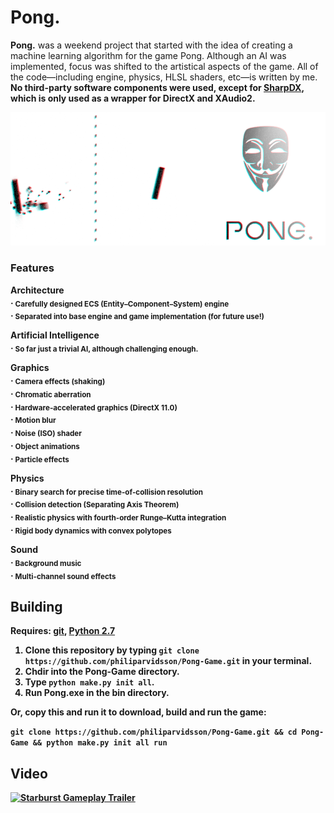# Pong.

**Pong.** was a weekend project that started with the idea of creating a machine learning algorithm for the game Pong. Although an AI was implemented, focus was shifted to the artistical aspects of the game. All of the code—including engine, physics, HLSL shaders, etc—is written by me. **No third-party software components were used, except for [SharpDX](http://sharpdx.org/), which is only used as a wrapper for DirectX and XAudio2.**

![Pong.](images/Pong-888x376.png "Pong.")

### Features

<strong>Architecture<strong>  
. <sub>Carefully designed ECS (Entity–Component–System) engine</sub>  
. <sub>Separated into base engine and game implementation (for future use!)</sub>

<strong>Artificial Intelligence</strong>  
. <sub>So far just a trivial AI, although challenging enough.</sub>

<strong>Graphics</strong>  
. <sub>Camera effects (shaking)</sub>  
. <sub>Chromatic aberration</sub>  
. <sub>Hardware-accelerated graphics (DirectX 11.0)</sub>  
. <sub>Motion blur</sub>  
. <sub>Noise (ISO) shader</sub>  
. <sub>Object animations</sub>  
. <sub>Particle effects</sub>

<strong>Physics</strong>  
. <sub>Binary search for precise time-of-collision resolution</sub>  
. <sub>Collision detection (Separating Axis Theorem)</sub>  
. <sub>Realistic physics with fourth-order Runge–Kutta integration</sub>  
. <sub>Rigid body dynamics with convex polytopes</sub>

<strong>Sound</strong>  
. <sub>Background music</sub>  
. <sub>Multi-channel sound effects</sub>

## Building

Requires: [git](https://git-scm.com/downloads), [Python 2.7](https://www.python.org/downloads/release/python-2712/)

1. Clone this repository by typing `git clone https://github.com/philiparvidsson/Pong-Game.git` in your terminal.
2. Chdir into the Pong-Game directory.
3. Type `python make.py init all`.
4. Run Pong.exe in the bin directory.

Or, copy this and run it to download, build and run the game:

`git clone https://github.com/philiparvidsson/Pong-Game.git && cd Pong-Game && python make.py init all run`

## Video

[![Starburst Gameplay Trailer](https://img.youtube.com/vi/vTRIYzlEDfw/0.jpg)](https://youtu.be/vTRIYzlEDfw)
